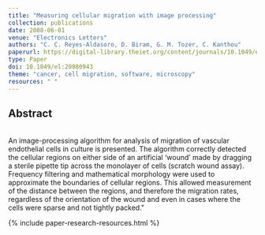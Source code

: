 ```yaml
---
title: "Measuring cellular migration with image processing"
collection: publications
date: 2008-06-01
venue: "Electronics Letters"
authors: "C. C. Reyes-Aldasoro, D. Biram, G. M. Tozer, C. Kanthou"
paperurl: https://digital-library.theiet.org/content/journals/10.1049/el_20080943
type: Paper
doi: 10.1049/el:20080943
theme: "cancer, cell migration, software, microscopy"
resources: " "
---
```

<h2> Abstract </h2>  <br> An image-processing algorithm for analysis of migration of vascular endothelial cells in culture is presented. The algorithm correctly detected the cellular regions on either side of an artificial ‘wound’ made by dragging a sterile pipette tip across the monolayer of cells (scratch wound assay). Frequency filtering and mathematical morphology were used to approximate the boundaries of cellular regions. This allowed measurement of the distance between the regions, and therefore the migration rates, regardless of the orientation of the wound and even in cases where the cells were sparse and not tightly packed."

{% include paper-research-resources.html %}
